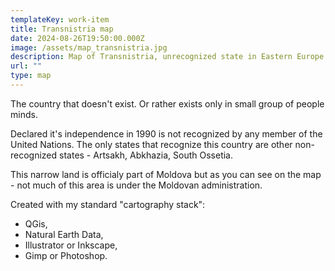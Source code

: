 ```yaml
---
templateKey: work-item
title: Transnistria map
date: 2024-08-26T19:50:00.000Z
image: /assets/map_transnistria.jpg
description: Map of Transnistria, unrecognized state in Eastern Europe
url: ""
type: map
---
```

The country that doesn't exist. Or rather exists only in small group of people minds.

Declared it's independence in 1990 is not recognized by any member of the United Nations. The only states that recognize this country are other non-recognized states - Artsakh, Abkhazia, South Ossetia.

This narrow land is officialy part of Moldova but as you can see on the map - not much of this area is under the Moldovan administration.

Created with my standard "cartography stack":
- QGis,
- Natural Earth Data,
- Illustrator or Inkscape,
- Gimp or Photoshop.
